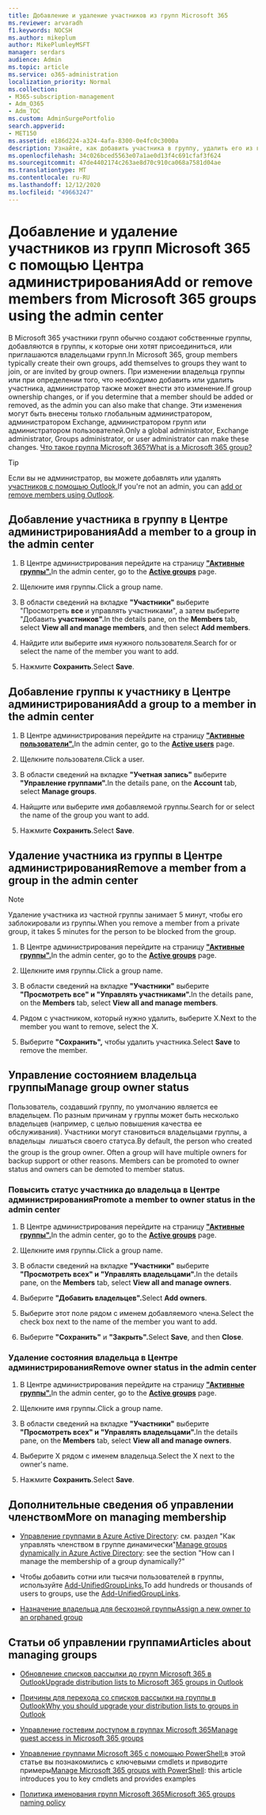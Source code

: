 ```yaml
---
title: Добавление и удаление участников из групп Microsoft 365
ms.reviewer: arvaradh
f1.keywords: NOCSH
ms.author: mikeplum
author: MikePlumleyMSFT
manager: serdars
audience: Admin
ms.topic: article
ms.service: o365-administration
localization_priority: Normal
ms.collection:
- M365-subscription-management
- Adm_O365
- Adm_TOC
ms.custom: AdminSurgePortfolio
search.appverid:
- MET150
ms.assetid: e186d224-a324-4afa-8300-0e4fc0c3000a
description: Узнайте, как добавить участника в группу, удалить его из группы и управлять состоянием владельца группы в Центре администрирования Microsoft 365.
ms.openlocfilehash: 34c026bced5563e07a1ae0d13f4c691cfaf3f624
ms.sourcegitcommit: 47de4402174c263ae8d70c910ca068a7581d04ae
ms.translationtype: MT
ms.contentlocale: ru-RU
ms.lasthandoff: 12/12/2020
ms.locfileid: "49663247"
---
```

# <a name="add-or-remove-members-from-microsoft-365-groups-using-the-admin-center"></a><span data-ttu-id="47cbb-103">Добавление и удаление участников из групп Microsoft 365 с помощью Центра администрирования</span><span class="sxs-lookup"><span data-stu-id="47cbb-103">Add or remove members from Microsoft 365 groups using the admin center</span></span>

<span data-ttu-id="47cbb-104">В Microsoft 365 участники групп обычно создают собственные группы, добавляются в группы, к которые они хотят присоединиться, или приглашаются владельцами групп.</span><span class="sxs-lookup"><span data-stu-id="47cbb-104">In Microsoft 365, group members typically create their own groups, add themselves to groups they want to join, or are invited by group owners.</span></span> <span data-ttu-id="47cbb-105">При изменении владельца группы или при определении того, что необходимо добавить или удалить участника, администратор также может внести это изменение.</span><span class="sxs-lookup"><span data-stu-id="47cbb-105">If group ownership changes, or if you determine that a member should be added or removed, as the admin you can also make that change.</span></span> <span data-ttu-id="47cbb-106">Эти изменения могут быть внесены только глобальным администратором, администратором Exchange, администратором групп или администратором пользователей.</span><span class="sxs-lookup"><span data-stu-id="47cbb-106">Only a global administrator, Exchange administrator, Groups administrator, or user administrator can make these changes.</span></span> [<span data-ttu-id="47cbb-107">Что такое группа Microsoft 365?</span><span class="sxs-lookup"><span data-stu-id="47cbb-107">What is a Microsoft 365 group?</span></span>](https://support.microsoft.com/office/b565caa1-5c40-40ef-9915-60fdb2d97fa2)

> [!TIP]
> <span data-ttu-id="47cbb-108">Если вы не администратор, вы можете добавлять или удалять [участников с помощью Outlook.](https://support.microsoft.com/office/3b650f4a-5c9b-4f94-a1bb-0cca4b1091de)</span><span class="sxs-lookup"><span data-stu-id="47cbb-108">If you're not an admin, you can [add or remove members using Outlook](https://support.microsoft.com/office/3b650f4a-5c9b-4f94-a1bb-0cca4b1091de).</span></span>
  
## <a name="add-a-member-to-a-group-in-the-admin-center"></a><span data-ttu-id="47cbb-109">Добавление участника в группу в Центре администрирования</span><span class="sxs-lookup"><span data-stu-id="47cbb-109">Add a member to a group in the admin center</span></span>

1. <span data-ttu-id="47cbb-110">В Центре администрирования перейдите на страницу [**"Активные группы".**](https://admin.microsoft.com/Adminportal/Home?#/groups)</span><span class="sxs-lookup"><span data-stu-id="47cbb-110">In the admin center, go to the [**Active groups**](https://admin.microsoft.com/Adminportal/Home?#/groups) page.</span></span>  

2. <span data-ttu-id="47cbb-111">Щелкните имя группы.</span><span class="sxs-lookup"><span data-stu-id="47cbb-111">Click a group name.</span></span>

3. <span data-ttu-id="47cbb-112">В области сведений на вкладке **"Участники"** выберите "Просмотреть **все** и управлять участниками", а затем выберите "Добавить **участников".**</span><span class="sxs-lookup"><span data-stu-id="47cbb-112">In the details pane, on the **Members** tab, select **View all and manage members**, and then select **Add members**.</span></span>

4. <span data-ttu-id="47cbb-113">Найдите или выберите имя нужного пользователя.</span><span class="sxs-lookup"><span data-stu-id="47cbb-113">Search for or select the name of the member you want to add.</span></span>

5. <span data-ttu-id="47cbb-114">Нажмите **Сохранить**.</span><span class="sxs-lookup"><span data-stu-id="47cbb-114">Select **Save**.</span></span>

## <a name="add-a-group-to-a-member-in-the-admin-center"></a><span data-ttu-id="47cbb-115">Добавление группы к участнику в Центре администрирования</span><span class="sxs-lookup"><span data-stu-id="47cbb-115">Add a group to a member in the admin center</span></span>

1. <span data-ttu-id="47cbb-116">В Центре администрирования перейдите на страницу [**"Активные пользователи".**](https://admin.microsoft.com/Adminportal/Home?#/users)</span><span class="sxs-lookup"><span data-stu-id="47cbb-116">In the admin center, go to the [**Active users**](https://admin.microsoft.com/Adminportal/Home?#/users) page.</span></span>  

2. <span data-ttu-id="47cbb-117">Щелкните пользователя.</span><span class="sxs-lookup"><span data-stu-id="47cbb-117">Click a user.</span></span>

3. <span data-ttu-id="47cbb-118">В области сведений на вкладке **"Учетная запись"** выберите **"Управление группами".**</span><span class="sxs-lookup"><span data-stu-id="47cbb-118">In the details pane, on the **Account** tab, select **Manage groups**.</span></span>

4. <span data-ttu-id="47cbb-119">Найщите или выберите имя добавляемой группы.</span><span class="sxs-lookup"><span data-stu-id="47cbb-119">Search for or select the name of the group you want to add.</span></span>

5. <span data-ttu-id="47cbb-120">Нажмите **Сохранить**.</span><span class="sxs-lookup"><span data-stu-id="47cbb-120">Select **Save**.</span></span>

## <a name="remove-a-member-from-a-group-in-the-admin-center"></a><span data-ttu-id="47cbb-121">Удаление участника из группы в Центре администрирования</span><span class="sxs-lookup"><span data-stu-id="47cbb-121">Remove a member from a group in the admin center</span></span>

> [!NOTE]
> <span data-ttu-id="47cbb-122">Удаление участника из частной группы занимает 5 минут, чтобы его заблокировали из группы.</span><span class="sxs-lookup"><span data-stu-id="47cbb-122">When you remove a member from a private group, it takes 5 minutes for the person to be blocked from the group.</span></span>

1. <span data-ttu-id="47cbb-123">В Центре администрирования перейдите на страницу [**"Активные группы".**](https://admin.microsoft.com/Adminportal/Home?#/groups)</span><span class="sxs-lookup"><span data-stu-id="47cbb-123">In the admin center, go to the [**Active groups**](https://admin.microsoft.com/Adminportal/Home?#/groups) page.</span></span>  

2. <span data-ttu-id="47cbb-124">Щелкните имя группы.</span><span class="sxs-lookup"><span data-stu-id="47cbb-124">Click a group name.</span></span>

3. <span data-ttu-id="47cbb-125">В области сведений на вкладке **"Участники"** выберите **"Просмотреть все" и "Управлять участниками".**</span><span class="sxs-lookup"><span data-stu-id="47cbb-125">In the details pane, on the **Members** tab, select **View all and manage members**.</span></span>

4. <span data-ttu-id="47cbb-126">Рядом с участником, который нужно удалить, выберите X.</span><span class="sxs-lookup"><span data-stu-id="47cbb-126">Next to the member you want to remove, select the X.</span></span>

5. <span data-ttu-id="47cbb-127">Выберите **"Сохранить",** чтобы удалить участника.</span><span class="sxs-lookup"><span data-stu-id="47cbb-127">Select **Save** to remove the member.</span></span>

## <a name="manage-group-owner-status"></a><span data-ttu-id="47cbb-128">Управление состоянием владельца группы</span><span class="sxs-lookup"><span data-stu-id="47cbb-128">Manage group owner status</span></span>

<span data-ttu-id="47cbb-p102">Пользователь, создавший группу, по умолчанию является ее владельцем. По разным причинам у группы может быть несколько владельцев (например, с целью повышения качества ее обслуживания). Участники могут становиться владельцами группы, а владельцы  лишаться своего статуса.</span><span class="sxs-lookup"><span data-stu-id="47cbb-p102">By default, the person who created the group is the group owner. Often a group will have multiple owners for backup support or other reasons. Members can be promoted to owner status and owners can be demoted to member status.</span></span>
  
### <a name="promote-a-member-to-owner-status-in-the-admin-center"></a><span data-ttu-id="47cbb-132">Повысить статус участника до владельца в Центре администрирования</span><span class="sxs-lookup"><span data-stu-id="47cbb-132">Promote a member to owner status in the admin center</span></span>

1. <span data-ttu-id="47cbb-133">В Центре администрирования перейдите на страницу [**"Активные группы".**](https://admin.microsoft.com/Adminportal/Home?#/groups)</span><span class="sxs-lookup"><span data-stu-id="47cbb-133">In the admin center, go to the [**Active groups**](https://admin.microsoft.com/Adminportal/Home?#/groups) page.</span></span>  

2. <span data-ttu-id="47cbb-134">Щелкните имя группы.</span><span class="sxs-lookup"><span data-stu-id="47cbb-134">Click a group name.</span></span>

3. <span data-ttu-id="47cbb-135">В области сведений на вкладке **"Участники"** выберите **"Просмотреть всех" и "Управлять владельцами".**</span><span class="sxs-lookup"><span data-stu-id="47cbb-135">In the details pane, on the **Members** tab, select **View all and manage owners**.</span></span>

4. <span data-ttu-id="47cbb-136">Выберите **"Добавить владельцев".**</span><span class="sxs-lookup"><span data-stu-id="47cbb-136">Select **Add owners**.</span></span>

5. <span data-ttu-id="47cbb-137">Выберите этот поле рядом с именем добавляемого члена.</span><span class="sxs-lookup"><span data-stu-id="47cbb-137">Select the check box next to the name of the member you want to add.</span></span>

6. <span data-ttu-id="47cbb-138">Выберите **"Сохранить"** и **"Закрыть".**</span><span class="sxs-lookup"><span data-stu-id="47cbb-138">Select **Save**, and then **Close**.</span></span>

### <a name="remove-owner-status-in-the-admin-center"></a><span data-ttu-id="47cbb-139">Удаление состояния владельца в Центре администрирования</span><span class="sxs-lookup"><span data-stu-id="47cbb-139">Remove owner status in the admin center</span></span>

1. <span data-ttu-id="47cbb-140">В Центре администрирования перейдите на страницу [**"Активные группы".**](https://admin.microsoft.com/Adminportal/Home?#/groups)</span><span class="sxs-lookup"><span data-stu-id="47cbb-140">In the admin center, go to the [**Active groups**](https://admin.microsoft.com/Adminportal/Home?#/groups) page.</span></span>  

2. <span data-ttu-id="47cbb-141">Щелкните имя группы.</span><span class="sxs-lookup"><span data-stu-id="47cbb-141">Click a group name.</span></span>

3. <span data-ttu-id="47cbb-142">В области сведений на вкладке **"Участники"** выберите **"Просмотреть всех" и "Управлять владельцами".**</span><span class="sxs-lookup"><span data-stu-id="47cbb-142">In the details pane, on the **Members** tab, select **View all and manage owners**.</span></span>

4. <span data-ttu-id="47cbb-143">Выберите X рядом с именем владельца.</span><span class="sxs-lookup"><span data-stu-id="47cbb-143">Select the X next to the owner's name.</span></span>

5. <span data-ttu-id="47cbb-144">Нажмите **Сохранить**.</span><span class="sxs-lookup"><span data-stu-id="47cbb-144">Select **Save**.</span></span>

## <a name="more-on-managing-membership"></a><span data-ttu-id="47cbb-145">Дополнительные сведения об управлении членством</span><span class="sxs-lookup"><span data-stu-id="47cbb-145">More on managing membership</span></span>

- <span data-ttu-id="47cbb-146">[Управление группами в Azure Active Directory](https://go.microsoft.com/fwlink/?linkid=847632): см. раздел "Как управлять членством в группе динамически"</span><span class="sxs-lookup"><span data-stu-id="47cbb-146">[Manage groups dynamically in Azure Active Directory](https://go.microsoft.com/fwlink/?linkid=847632): see the section "How can I manage the membership of a group dynamically?"</span></span>

- <span data-ttu-id="47cbb-147">Чтобы добавить сотни или тысячи пользователей в группы, используйте [Add-UnifiedGroupLinks.](https://docs.microsoft.com/powershell/module/exchange/add-unifiedgrouplinks)</span><span class="sxs-lookup"><span data-stu-id="47cbb-147">To add hundreds or thousands of users to groups, use the [Add-UnifiedGroupLinks](https://docs.microsoft.com/powershell/module/exchange/add-unifiedgrouplinks).</span></span>

- [<span data-ttu-id="47cbb-148">Назначение владельца для бесхозной группы</span><span class="sxs-lookup"><span data-stu-id="47cbb-148">Assign a new owner to an orphaned group</span></span>](https://support.microsoft.com/office/86bb3db6-8857-45d1-95c8-f6d540e45732)

## <a name="articles-about-managing-groups"></a><span data-ttu-id="47cbb-149">Статьи об управлении группами</span><span class="sxs-lookup"><span data-stu-id="47cbb-149">Articles about managing groups</span></span>

- [<span data-ttu-id="47cbb-150">Обновление списков рассылки до групп Microsoft 365 в Outlook</span><span class="sxs-lookup"><span data-stu-id="47cbb-150">Upgrade distribution lists to Microsoft 365 groups in Outlook</span></span>](../manage/upgrade-distribution-lists.md)

- [<span data-ttu-id="47cbb-151">Причины для перехода со списков рассылки на группы в Outlook</span><span class="sxs-lookup"><span data-stu-id="47cbb-151">Why you should upgrade your distribution lists to groups in Outlook</span></span>](https://support.microsoft.com/office/7fb3d880-593b-4909-aafa-950dd50ce188)

- [<span data-ttu-id="47cbb-152">Управление гостевим доступом в группах Microsoft 365</span><span class="sxs-lookup"><span data-stu-id="47cbb-152">Manage guest access in Microsoft 365 groups</span></span>](manage-guest-access-in-groups.md)

- <span data-ttu-id="47cbb-153">[Управление группами Microsoft 365 с помощью PowerShell:](https://docs.microsoft.com/microsoft-365/enterprise/manage-microsoft-365-groups-with-powershell)в этой статье вы познакомились с ключевыми cmdlets и приводите примеры</span><span class="sxs-lookup"><span data-stu-id="47cbb-153">[Manage Microsoft 365 groups with PowerShell](https://docs.microsoft.com/microsoft-365/enterprise/manage-microsoft-365-groups-with-powershell): this article introduces you to key cmdlets and provides examples</span></span>

- [<span data-ttu-id="47cbb-154">Политика именования групп Microsoft 365</span><span class="sxs-lookup"><span data-stu-id="47cbb-154">Microsoft 365 groups naming policy</span></span>](groups-naming-policy.md)
